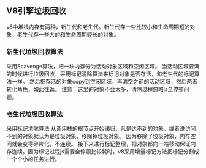 ## V8引擎垃圾回收 ##

v8中堆栈内存有两种，新生代和老生代。新生代存一些比较小和生命周期短的对象，老生代存一些大的和生命周期较长的对象。

### 新生代垃圾回收算法
采用Scavenge算法，把一块内存分为活动对象区域和空闲区域。
当活动区域要满的时候进行垃圾回收，采用标记清除算法来标记对象是否存活，和老生代的标记算法一样。
然后把存活的对象copy到空闲区域，再清空之前的活动区域，然后两者转化角色，如此往返。
注意：这里的对象不会太多，清除过程忽略js全停顿问题。


### 老生代垃圾回收算法
采用标记清除算法
从调用栈的根节点开始递归，凡是达不到的对象，或者说访问不到的对象就认为是垃圾对象，移除掉垃圾对象。
因为移除了垃圾对象，内存空间就会变得碎片化，不连续。 
接下来进行标记整理，把对象都向一端移动保证内存连续。因为标记过程js需要全停顿比较耗时，v8采用增量标记方法把标记分割成一个个小的任务进行。